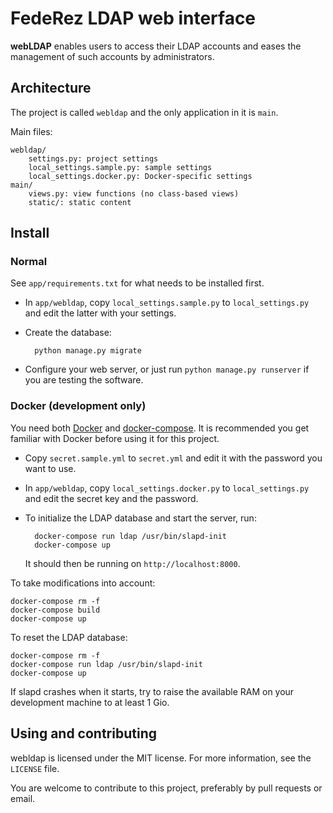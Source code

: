 FedeRez LDAP web interface
==========================

**webLDAP** enables users to access their LDAP accounts and eases the management of such
accounts by administrators.

Architecture
------------

The project is called `webldap` and the only application in it is `main`.

Main files:

    webldap/
        settings.py: project settings
        local_settings.sample.py: sample settings
        local_settings.docker.py: Docker-specific settings
    main/
        views.py: view functions (no class-based views)
        static/: static content

Install
-------

### Normal

See `app/requirements.txt` for what needs to be installed first.

* In `app/webldap`, copy `local_settings.sample.py` to `local_settings.py` and edit the
  latter with your settings.
* Create the database:

        python manage.py migrate

* Configure your web server, or just run `python manage.py runserver` if you are
  testing the software.

### Docker (development only)

You need both [Docker](https://www.docker.com) and
[docker-compose](https://docs.docker.com/compose/).  It is recommended you get familiar
with Docker before using it for this project.

* Copy `secret.sample.yml` to `secret.yml` and edit it with the password you want to use.
* In `app/webldap`, copy `local_settings.docker.py` to `local_settings.py` and edit the
  secret key and the password.
* To initialize the LDAP database and start the server, run:

        docker-compose run ldap /usr/bin/slapd-init
        docker-compose up

  It should then be running on `http://localhost:8000`.

To take modifications into account:

```
docker-compose rm -f
docker-compose build
docker-compose up
```

To reset the LDAP database:

```
docker-compose rm -f
docker-compose run ldap /usr/bin/slapd-init
docker-compose up
```

If slapd crashes when it starts, try to raise the available RAM on your development
machine to at least 1&nbsp;Gio.

Using and contributing
----------------------

webldap is licensed under the MIT license. For more information, see the `LICENSE` file.

You are welcome to contribute to this project, preferably by pull requests or email.
